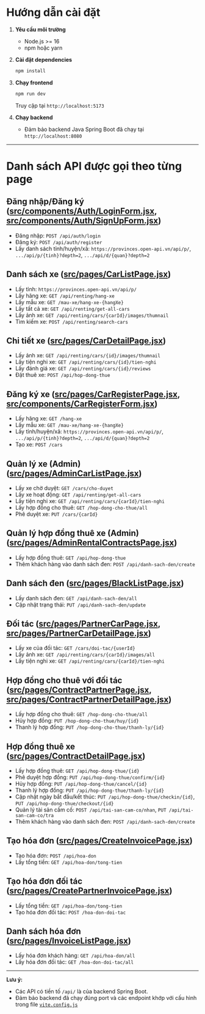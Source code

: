 # Hướng dẫn cài đặt

1. **Yêu cầu môi trường**

    - Node.js >= 16
    - npm hoặc yarn

2. **Cài đặt dependencies**

    ```sh
    npm install
    ```

3. **Chạy frontend**

    ```sh
    npm run dev
    ```

    Truy cập tại `http://localhost:5173`

4. **Chạy backend**
    - Đảm bảo backend Java Spring Boot đã chạy tại `http://localhost:8080`

---

# Danh sách API được gọi theo từng page

## Đăng nhập/Đăng ký ([src/components/Auth/LoginForm.jsx](src/components/Auth/LoginForm.jsx), [src/components/Auth/SignUpForm.jsx](src/components/Auth/SignUpForm.jsx))

-   Đăng nhập: `POST /api/auth/login`
-   Đăng ký: `POST /api/auth/register`
-   Lấy danh sách tỉnh/huyện/xã: `https://provinces.open-api.vn/api/p/`, `.../api/p/{tinh}?depth=2`, `.../api/d/{quan}?depth=2`

## Danh sách xe ([src/pages/CarListPage.jsx](src/pages/CarListPage.jsx))

-   Lấy tỉnh: `https://provinces.open-api.vn/api/p/`
-   Lấy hãng xe: `GET /api/renting/hang-xe`
-   Lấy mẫu xe: `GET /mau-xe/hang-xe-{hangXe}`
-   Lấy tất cả xe: `GET /api/renting/get-all-cars`
-   Lấy ảnh xe: `GET /api/renting/cars/{carId}/images/thumnail`
-   Tìm kiếm xe: `POST /api/renting/search-cars`

## Chi tiết xe ([src/pages/CarDetailPage.jsx](src/pages/CarDetailPage.jsx))

-   Lấy ảnh xe: `GET /api/renting/cars/{id}/images/thumnail`
-   Lấy tiện nghi xe: `GET /api/renting/cars/{id}/tien-nghi`
-   Lấy đánh giá xe: `GET /api/renting/cars/{id}/reviews`
-   Đặt thuê xe: `POST /api/hop-dong-thue`

## Đăng ký xe ([src/pages/CarRegisterPage.jsx](src/pages/CarRegisterPage.jsx), [src/components/CarRegisterForm.jsx](src/components/CarRegisterForm.jsx))

-   Lấy hãng xe: `GET /hang-xe`
-   Lấy mẫu xe: `GET /mau-xe/hang-xe-{hangXe}`
-   Lấy tỉnh/huyện/xã: `https://provinces.open-api.vn/api/p/`, `.../api/p/{tinh}?depth=2`, `.../api/d/{quan}?depth=2`
-   Tạo xe: `POST /cars`

## Quản lý xe (Admin) ([src/pages/AdminCarListPage.jsx](src/pages/AdminCarListPage.jsx))

-   Lấy xe chờ duyệt: `GET /cars/cho-duyet`
-   Lấy xe hoạt động: `GET /api/renting/get-all-cars`
-   Lấy tiện nghi xe: `GET /api/renting/cars/{carId}/tien-nghi`
-   Lấy hợp đồng cho thuê: `GET /hop-dong-cho-thue/all`
-   Phê duyệt xe: `PUT /cars/{carId}`

## Quản lý hợp đồng thuê xe (Admin) ([src/pages/AdminRentalContractsPage.jsx](src/pages/AdminRentalContractsPage.jsx))

-   Lấy hợp đồng thuê: `GET /api/hop-dong-thue`
-   Thêm khách hàng vào danh sách đen: `POST /api/danh-sach-den/create`

## Danh sách đen ([src/pages/BlackListPage.jsx](src/pages/BlackListPage.jsx))

-   Lấy danh sách đen: `GET /api/danh-sach-den/all`
-   Cập nhật trạng thái: `PUT /api/danh-sach-den/update`

## Đối tác ([src/pages/PartnerCarPage.jsx](src/pages/PartnerCarPage.jsx), [src/pages/PartnerCarDetailPage.jsx](src/pages/PartnerCarDetailPage.jsx))

-   Lấy xe của đối tác: `GET /cars/doi-tac/{userId}`
-   Lấy ảnh xe: `GET /api/renting/cars/{carId}/images/all`
-   Lấy tiện nghi xe: `GET /api/renting/cars/{carId}/tien-nghi`

## Hợp đồng cho thuê với đối tác ([src/pages/ContractPartnerPage.jsx](src/pages/ContractPartnerPage.jsx), [src/pages/ContractPartnerDetailPage.jsx](src/pages/ContractPartnerDetailPage.jsx))

-   Lấy hợp đồng cho thuê: `GET /hop-dong-cho-thue/all`
-   Hủy hợp đồng: `PUT /hop-dong-cho-thue/huy/{id}`
-   Thanh lý hợp đồng: `PUT /hop-dong-cho-thue/thanh-ly/{id}`

## Hợp đồng thuê xe ([src/pages/ContractDetailPage.jsx](src/pages/ContractDetailPage.jsx))

-   Lấy hợp đồng thuê: `GET /api/hop-dong-thue/{id}`
-   Phê duyệt hợp đồng: `PUT /api/hop-dong-thue/confirm/{id}`
-   Hủy hợp đồng: `PUT /api/hop-dong-thue/cancel/{id}`
-   Thanh lý hợp đồng: `PUT /api/hop-dong-thue/thanh-ly/{id}`
-   Cập nhật ngày bắt đầu/kết thúc: `PUT /api/hop-dong-thue/checkin/{id}`, `PUT /api/hop-dong-thue/checkout/{id}`
-   Quản lý tài sản cầm cố: `POST /api/tai-san-cam-co/nhan`, `PUT /api/tai-san-cam-co/tra`
-   Thêm khách hàng vào danh sách đen: `POST /api/danh-sach-den/create`

## Tạo hóa đơn ([src/pages/CreateInvoicePage.jsx](src/pages/CreateInvoicePage.jsx))

-   Tạo hóa đơn: `POST /api/hoa-don`
-   Lấy tổng tiền: `GET /api/hoa-don/tong-tien`

## Tạo hóa đơn đối tác ([src/pages/CreatePartnerInvoicePage.jsx](src/pages/CreatePartnerInvoicePage.jsx))

-   Lấy tổng tiền: `GET /api/hoa-don/tong-tien`
-   Tạo hóa đơn đối tác: `POST /hoa-don-doi-tac`

## Danh sách hóa đơn ([src/pages/InvoiceListPage.jsx](src/pages/InvoiceListPage.jsx))

-   Lấy hóa đơn khách hàng: `GET /api/hoa-don/all`
-   Lấy hóa đơn đối tác: `GET /hoa-don-doi-tac/all`

---

**Lưu ý:**

-   Các API có tiền tố `/api/` là của backend Spring Boot.
-   Đảm bảo backend đã chạy đúng port và các endpoint khớp với cấu hình trong file [`vite.config.js`](vite.config.js)
